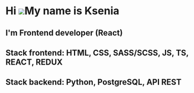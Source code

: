 Hi ![](https://user-images.githubusercontent.com/18350557/176309783-0785949b-9127-417c-8b55-ab5a4333674e.gif)My name is Ksenia
==============================================================================================================================

I'm Frontend developer (React)
-----------------------------

Stack frontend: HTML, CSS, SASS/SCSS, JS, TS, REACT, REDUX 
-----------------------------
Stack backend: Python, PostgreSQL, API REST
-----------------------------


